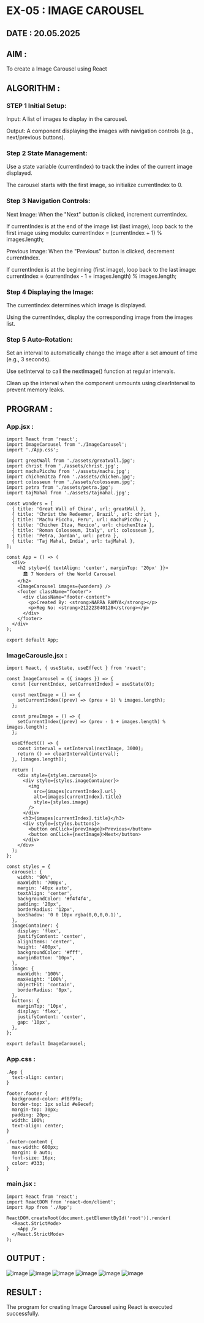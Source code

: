 # EX-05 : IMAGE CAROUSEL
## DATE : 20.05.2025

## AIM :
To create a Image Carousel using React 

## ALGORITHM :
### STEP 1 Initial Setup:
Input: A list of images to display in the carousel.

Output: A component displaying the images with navigation controls (e.g., next/previous buttons).

### Step 2 State Management:
Use a state variable (currentIndex) to track the index of the current image displayed.

The carousel starts with the first image, so initialize currentIndex to 0.

### Step 3 Navigation Controls:
Next Image: When the "Next" button is clicked, increment currentIndex.

If currentIndex is at the end of the image list (last image), loop back to the first image using modulo:
currentIndex = (currentIndex + 1) % images.length;

Previous Image: When the "Previous" button is clicked, decrement currentIndex.

If currentIndex is at the beginning (first image), loop back to the last image:
currentIndex = (currentIndex - 1 + images.length) % images.length;

### Step 4 Displaying the Image:
The currentIndex determines which image is displayed.

Using the currentIndex, display the corresponding image from the images list.

### Step 5 Auto-Rotation:
Set an interval to automatically change the image after a set amount of time (e.g., 3 seconds).

Use setInterval to call the nextImage() function at regular intervals.

Clean up the interval when the component unmounts using clearInterval to prevent memory leaks.

## PROGRAM :

### App.jsx :
```
import React from 'react';
import ImageCarousel from './ImageCarousel';
import './App.css';

import greatWall from './assets/greatwall.jpg';
import christ from './assets/christ.jpg';
import machuPicchu from './assets/machu.jpg';
import chichenItza from './assets/chichen.jpg';
import colosseum from './assets/colosseum.jpg';
import petra from './assets/petra.jpg';
import tajMahal from './assets/tajmahal.jpg';

const wonders = [
  { title: 'Great Wall of China', url: greatWall },
  { title: 'Christ the Redeemer, Brazil', url: christ },
  { title: 'Machu Picchu, Peru', url: machuPicchu },
  { title: 'Chichen Itza, Mexico', url: chichenItza },
  { title: 'Roman Colosseum, Italy', url: colosseum },
  { title: 'Petra, Jordan', url: petra },
  { title: 'Taj Mahal, India', url: tajMahal },
];

const App = () => (
  <div>
    <h2 style={{ textAlign: 'center', marginTop: '20px' }}>
      🏛️ 7 Wonders of the World Carousel
    </h2>
    <ImageCarousel images={wonders} />
    <footer className="footer">
      <div className="footer-content">
        <p>Created By: <strong>NARRA RAMYA</strong></p>
        <p>Reg No: <strong>212223040128</strong></p>
      </div>
    </footer>
  </div>
);

export default App;

```

### ImageCarousle.jsx :
```
import React, { useState, useEffect } from 'react';

const ImageCarousel = ({ images }) => {
  const [currentIndex, setCurrentIndex] = useState(0);

  const nextImage = () => {
    setCurrentIndex((prev) => (prev + 1) % images.length);
  };

  const prevImage = () => {
    setCurrentIndex((prev) => (prev - 1 + images.length) % images.length);
  };

  useEffect(() => {
    const interval = setInterval(nextImage, 3000);
    return () => clearInterval(interval);
  }, [images.length]);

  return (
    <div style={styles.carousel}>
      <div style={styles.imageContainer}>
        <img
          src={images[currentIndex].url}
          alt={images[currentIndex].title}
          style={styles.image}
        />
      </div>
      <h3>{images[currentIndex].title}</h3>
      <div style={styles.buttons}>
        <button onClick={prevImage}>Previous</button>
        <button onClick={nextImage}>Next</button>
      </div>
    </div>
  );
};

const styles = {
  carousel: {
    width: '90%',
    maxWidth: '700px',
    margin: '40px auto',
    textAlign: 'center',
    backgroundColor: '#f4f4f4',
    padding: '20px',
    borderRadius: '12px',
    boxShadow: '0 0 10px rgba(0,0,0,0.1)',
  },
  imageContainer: {
    display: 'flex',
    justifyContent: 'center',
    alignItems: 'center',
    height: '400px',
    backgroundColor: '#fff',
    marginBottom: '10px',
  },
  image: {
    maxWidth: '100%',
    maxHeight: '100%',
    objectFit: 'contain',
    borderRadius: '8px',
  },
  buttons: {
    marginTop: '10px',
    display: 'flex',
    justifyContent: 'center',
    gap: '10px',
  },
};

export default ImageCarousel;

```

### App.css :
```
.App {
  text-align: center;
}

footer.footer {
  background-color: #f8f9fa;
  border-top: 1px solid #e9ecef;
  margin-top: 30px;
  padding: 20px;
  width: 100%;
  text-align: center;
}

.footer-content {
  max-width: 600px;
  margin: 0 auto;
  font-size: 16px;
  color: #333;
}
```

### main.jsx :
```
import React from 'react';
import ReactDOM from 'react-dom/client';
import App from './App';

ReactDOM.createRoot(document.getElementById('root')).render(
  <React.StrictMode>
    <App />
  </React.StrictMode>
);
```

## OUTPUT :
![image](https://github.com/user-attachments/assets/5b5dbf4f-41f7-4bfb-bb5b-395e0f43463b)
![image](https://github.com/user-attachments/assets/97fa5079-4b2b-47d8-b5a3-c463acab6ad6)
![image](https://github.com/user-attachments/assets/5556a811-136d-4c95-84ed-ea8389a2d0b8)
![image](https://github.com/user-attachments/assets/e56a31dc-da2a-4723-ba78-2dbc768284e2)
![image](https://github.com/user-attachments/assets/8a8558cb-618a-47a3-b903-fbdc5bd93e78)
![image](https://github.com/user-attachments/assets/cc176ab2-c7e8-41b7-8844-5dd33a423e5b)









## RESULT :
The program for creating Image Carousel using React is executed successfully.
